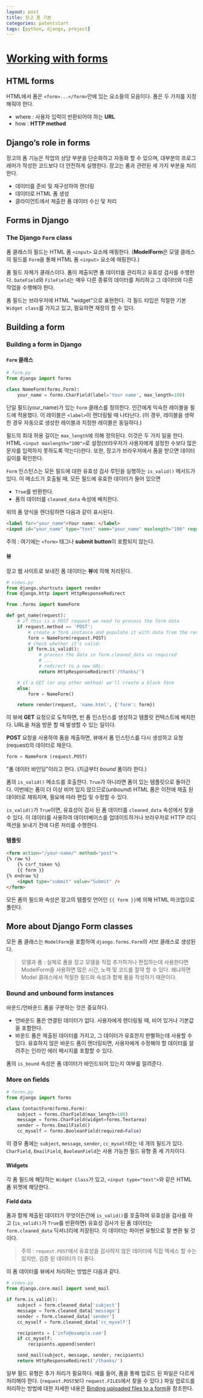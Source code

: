```yaml
---
layout: post
title: 장고 폼 기본
categories: patentstart
tags: [python, django, project]
---
```


# [Working with forms](https://docs.djangoproject.com/en/1.10/topics/forms/)

## HTML forms
HTML에서 폼은 `<form>...</form>`안에 있는 요소들의 모음이다. 폼은 두 가지를 지정해줘야 한다.

- where : 사용자 입력이 반환되어야 하는  **URL**
- how : **HTTP method**


## Django’s role in forms
장고의 폼 기능은 작업의 상당 부분을 단순화하고 자동화 할 수 있으며, 대부분의 프로그래머가 작성한 코드보다 더 안전하게 실행한다. 장고는 폼과 관련된 세 가지 부분을 처리한다.
- 데이터를 준비 및 재구성하여 렌더링
- 데이터로 HTML 폼 생성
- 클라이언트에서 제출한 폼 데이터 수신 및 처리

## Forms in Django
### The Django `Form` class
폼 클래스의 필드는 HTML 폼 `<input>` 요소에 매핑한다. (**ModelForm**은 모델 클래스의 필드를 `Form`을 통해 HTML 폼 `<input>` 요소에 매핑한다.)

폼 필드 자체가 클래스이다. 폼이 제출되면 폼 데이터를 관리하고 유효성 검사를 수행한다. `DateField`와 `FileField`는 매우 다른 종류의 데이터를 처리하고 그 데이터와 다른 작업을 수행해야 한다.

폼 필드는 브라우저에 HTML "widget"으로 표현한다. 각 필드 타입은 적절한 기본 `Widget class`를 가지고 있고, 필요하면 재정의 할 수 있다.

## Building a form
### Building a form in Django
#### `Form` 클래스

```python
# form.py
from django import forms

class NameForm(forms.Form):
    your_name = forms.CharField(label='Your name', max_length=100)
```
단일 필드(your_name)가 있는 `Form` 클래스를 정의한다. 인간에게 익숙한 레이블을 필드에 적용했다. 이 레이블은 `<label>`이 렌더링될 때 나타난다. (이 경우, 레이블을 생략 한 경우 자동으로 생성한 레이블과 지정한 레이블은 동일하다.)

필드의 최대 허용 길이는 `max_length`에 의해 정의된다. 이것은 두 가지 일을 한다. HTML `<input maxlength="100">`로 설정(브라우저가 사용자에게 설정한 수보다 많은 문자를 입력하지 못하도록 막는다)한다. 또한, 장고가 브라우저에서 폼을 받으면 데이터 길이를 확인한다.


`Form` 인스턴스는 모든 필드에 대한 유효성 검사 루틴을 실행하는 `is_valid()` 메서드가 있다. 이 메소드가 호출될 때, 모든 필드에 유효한 데이터가 들어 있으면
- `True`를 반환한다.
- 폼의 데이터를 `cleaned_data` 속성에 배치한다.

위의 폼 양식을 렌더링하면 다음과 같이 표시된다.
```html
<label for="your_name">Your name: </label>
<input id="your_name" type="text" name="your_name" maxlength="100" required />
```

주의 : 여기에는 `<form>` 태그나 **submit button**이 포함되지 않는다.

#### 뷰
장고 웹 사이트로 보내진 폼 데이터는 **뷰**에 의해 처리된다.

```python
# views.py
from django.shortcuts import render
from django.http import HttpResponseRedirect

from .forms import NameForm

def get_name(request):
    # if this is a POST request we need to process the form data
    if request.method == 'POST':
        # create a form instance and populate it with data from the request:
        form = NameForm(request.POST)
        # check whether it's valid:
        if form.is_valid():
            # process the data in form.cleaned_data as required
            # ...
            # redirect to a new URL:
            return HttpResponseRedirect('/thanks/')

    # if a GET (or any other method) we'll create a blank form
    else:
        form = NameForm()

    return render(request, 'name.html', {'form': form})
```
이 뷰에 **GET** 요청으로 도착하면, 빈 폼 인스턴스를 생성하고 템플릿 컨텍스트에 배치한다. URL을 처음 방문 할 때 발생할 수 있는 일이다.

**POST** 요청을 사용하여 폼을 제출하면, 뷰에서 폼 인스턴스를 다시 생성하고 요청(request)의 데이터로 채운다.
```python
form = NameForm (request.POST)
```
"폼 데이터 바인딩"이라고 한다. (지금부터 *bound* 폼이라 한다.)

폼의 `is_valid()` 메소드를 호출한다. `True`가 아니라면 폼이 있는 템플릿으로 돌아간다. 이번에는 폼이 더 이상 비어 있지 않으므로(*unbound*) HTML 폼은 이전에 제출 된 데이터로 채워지며, 필요에 따라 편집 및 수정할 수 있다.

`is_valid()`가 `True`이면, 유효성이 검사 된 폼 데이터를 `cleaned_data` 속성에서 찾을 수 있다. 이 데이터를 사용하여 데이터베이스를 업데이트하거나 브라우저로 HTTP 리디렉션을 보내기 전에 다른 처리를 수행한다.

#### 템플릿
```html
<form action="/your-name/" method="post">
{% raw %}
    {% csrf_token %}
    {{ form }}
{% endraw %}
    <input type="submit" value="Submit" />
</form>
```
모든 폼의 필드와 속성은 장고의 템플릿 언어인 `{{ form }}`에 의해 HTML 마크업으로 풀린다.

## More about Django Form classes
모든 폼 클래스는 `ModelForm`을 포함하여 `django.forms.Form`의 서브 클래스로 생성된다.

> 모델과 폼 : 실제로 폼을 장고 모델을 직접 추가하거나 편집하는데 사용한다면 ModelForm을 사용하면 많은 시간, 노력 및 코드를 절약 할 수 있다. 왜냐하면 Model 클래스에서 적절한 필드와 속성과 함께 폼을 작성하기 때문이다.

### Bound and unbound form instances
바운드/언바운드 폼을 구분하는 것은 중요하다.
- 언바운드 폼은 연결된 데이터가 없다. 사용자에게 렌더링될 때, 비어 있거나 기본값을 포함한다.
- 바운드 폼은 제출된 데이터를 가지고, 그 데이터가 유효한지 판별하는데 사용할 수 있다. 유효하지 않은 바운드 폼이 렌더링되면, 사용자에게 수정해야 할 데이터를 알려주는 인라인 에러 메시지를 포함할 수 있다.

폼의 `is_bound` 속성은 폼 데이터가 바인드되어 있는지 여부를 알려준다.

### More on fields

```python
# forms.py
from django import forms

class ContactForm(forms.Form):
    subject = forms.CharField(max_length=100)
    message = forms.CharField(widget=forms.Textarea)
    sender = forms.EmailField()
    cc_myself = forms.BooleanField(required=False)
```
이 경우 폼에는 `subject`, `message`, `sender`, `cc_myself`라는 네 개의 필드가 있다. `CharField`, `EmailField`, `BooleanField`는 사용 가능한 필드 유형 중 세 가지이다.

#### Widgets
각 폼 필드에 해당하는 `Widget Class`가 있고, `<input type="text">`와 같은 HTML 폼 위젯에 해당한다.

#### Field data
폼과 함께 제출된 데이터가 무엇이든간에 `is_valid()`를 호출하여 유효성을 검사를 하고 (`is_valid()`가 `True`를 반환하면) 유효성 검사가 된 폼 데이터는 `form.cleaned_data` 딕셔너리에 저장된다. 이 데이터는 파이썬 유형으로 잘 변환 될 것이다.

> 주의 : `request.POST`에서 유효성을 검사하지 않은 데이터에 직접 액세스 할 수는 있지만, 검증 된 데이터가 더 좋다.

이 폼 데이터를 뷰에서 처리하는 방법은 다음과 같다.
```python
# views.py
from django.core.mail import send_mail

if form.is_valid():
    subject = form.cleaned_data['subject']
    message = form.cleaned_data['message']
    sender = form.cleaned_data['sender']
    cc_myself = form.cleaned_data['cc_myself']

    recipients = ['info@example.com']
    if cc_myself:
        recipients.append(sender)

    send_mail(subject, message, sender, recipients)
    return HttpResponseRedirect('/thanks/')

```
일부 필드 유형은 추가 처리가 필요하다. 예를 들어, 폼을 통해 업로드 된 파일은 다르게 처리해야 한다. (`request.POST`보다 `request.FILES`에서 찾을 수 있다.) 파일 업로드를 처리하는 방법에 대한 자세한 내용은 [Binding uploaded files to a form](https://docs.djangoproject.com/en/1.11/ref/forms/api/#binding-uploaded-files)을 참조한다.

